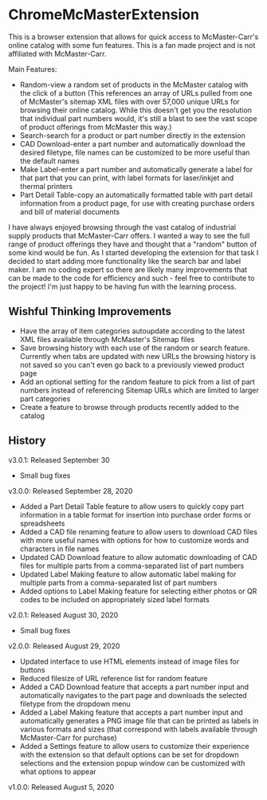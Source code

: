 # ChromeMcMasterExtension
This is a browser extension that allows for quick access to McMaster-Carr's online catalog with some fun features. This is a fan made project and is not affiliated with McMaster-Carr. 

Main Features:
- Random-view a random set of products in the McMaster catalog with the click of a button (This references an array of URLs pulled from one of McMaster's sitemap XML files with over 57,000 unique URLs for browsing their online catalog. While this doesn't get you the resolution that individual part numbers would, it's still a blast to see the vast scope of product offerings from McMaster this way.)
- Search-search for a product or part number directly in the extension
- CAD Download-enter a part number and automatically download the desired filetype, file names can be customized to be more useful than the default names
- Make Label-enter a part number and automatically generate a label for that part that you can print, with label formats for laser/inkjet and thermal printers
- Part Detail Table-copy an automatically formatted table with part detail information from a product page, for use with creating purchase orders and bill of material documents

I have always enjoyed browsing through the vast catalog of industrial supply products that McMaster-Carr offers. I wanted a way to see the full range of product offerings they have and thought that a "random" button of some kind would be fun. As I started developing the extension for that task I decided to start adding more functionality like the search bar and label maker. I am no coding expert so there are likely many improvements that can be made to the code for efficiency and such - feel free to contribute to the project! I'm just happy to be having fun with the learning process. 

## Wishful Thinking Improvements
- Have the array of item categories autoupdate according to the latest XML files available through McMaster's Sitemap files
- Save browsing history with each use of the random or search feature. Currently when tabs are updated with new URLs the browsing history is not saved so you can't even go back to a previously viewed product page
- Add an optional setting for the random feature to pick from a list of part numbers instead of referencing Sitemap URLs which are limited to larger part categories
- Create a feature to browse through products recently added to the catalog

## History
v3.0.1: Released September 30
- Small bug fixes

v3.0.0: Released September 28, 2020
- Added a Part Detail Table feature to allow users to quickly copy part information in a table format for insertion into purchase order forms or spreadsheets
- Added a CAD file renaming feature to allow users to download CAD files with more useful names with options for how to customize words and characters in file names
- Updated CAD Download feature to allow automatic downloading of CAD files for multiple parts from a comma-separated list of part numbers
- Updated Label Making feature to allow automatic label making for multiple parts from a comma-separated list of part numbers
- Added options to Label Making feature for selecting either photos or QR codes to be included on appropriately sized label formats

v2.0.1: Released August 30, 2020
- Small bug fixes

v2.0.0: Released August 29, 2020
- Updated interface to use HTML elements instead of image files for buttons
- Reduced filesize of URL reference list for random feature
- Added a CAD Download feature that accepts a part number input and automatically navigates to the part page and downloads the selected filetype from the dropdown menu
- Added a Label Making feature that accepts a part number input and automatically generates a PNG image file that can be printed as labels in various formats and sizes (that correspond with labels available through McMaster-Carr for purchase)
- Added a Settings feature to allow users to customize their experience with the extension so that default options can be set for dropdown selections and the extension popup window can be customized with what options to appear

v1.0.0: Released August 5, 2020
